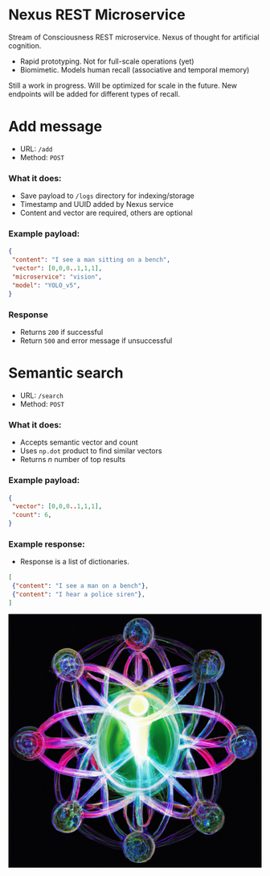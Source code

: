 # Nexus REST Microservice

Stream of Consciousness REST microservice. Nexus of thought for artificial cognition.

- Rapid prototyping. Not for full-scale operations (yet)
- Biomimetic. Models human recall (associative and temporal memory)

Still a work in progress. Will be optimized for scale in the future. New endpoints will be added for different types of recall.

# Add message

- URL: `/add`
- Method: `POST`

### What it does:

- Save payload to `/logs` directory for indexing/storage
- Timestamp and UUID added by Nexus service
- Content and vector are required, others are optional

### Example payload:

```json
{
 "content": "I see a man sitting on a bench",
 "vector": [0,0,0..1,1,1],
 "microservice": "vision",
 "model": "YOLO_v5",
}
```

### Response

- Returns `200` if successful
- Return `500` and error message if unsuccessful

# Semantic search

- URL: `/search`
- Method: `POST`

### What it does:

- Accepts semantic vector and count
- Uses `np.dot` product to find similar vectors
- Returns *n* number of top results

### Example payload:

```json
{
 "vector": [0,0,0..1,1,1],
 "count": 6,
}
```

### Example response:


- Response is a list of dictionaries. 

```json
[
 {"content": "I see a man on a bench"},
 {"content": "I hear a police siren"},
]
```


![Nexus Conceptual Art](https://raw.githubusercontent.com/daveshap/Nexus/main/nexus.jpg)